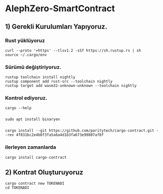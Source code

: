 # AlephZero-SmartContract
## 1) Gerekli Kurulumları Yapıyoruz.
### Rust yüklüyoruz
```
curl --proto '=https' --tlsv1.2 -sSf https://sh.rustup.rs | sh
source ~/.cargo/env
```
### Sürümü değiştiriyoruz.
```
rustup toolchain install nightly
rustup component add rust-src --toolchain nightly
rustup target add wasm32-unknown-unknown --toolchain nightly
```
### Kontrol ediyoruz.
```
cargo --help
```
###
```
sudo apt install binaryen
```
###
```
cargo install --git https://github.com/paritytech/cargo-contract.git --rev 4f831bc2e4b8f3fa5a6a4d1b3fa673e99807af8f
```
### ilerleyen zamanlarda
```
cargo install cargo-contract
```
## 2) Kontrat Oluşturuyoruz
```
cargo contract new TOKENADI
cd TOKENADI
```



